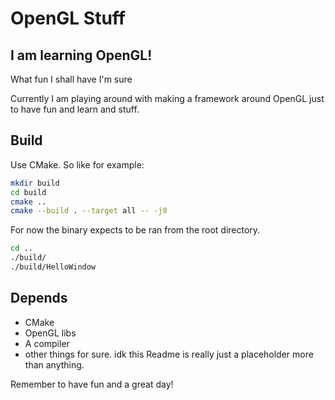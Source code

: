 # OpenGL Stuff
## I am learning OpenGL!
What fun I shall have I'm sure

Currently I am playing around with making a framework around OpenGL just to have fun and learn and stuff.

## Build
Use CMake.  So like for example:
```bash
mkdir build
cd build
cmake ..
cmake --build . --target all -- -j8
```
For now the binary expects to be ran from the root directory.
```bash
cd ..
./build/
./build/HelloWindow
```

## Depends
* CMake
* OpenGL libs
* A compiler
* other things for sure. idk this Readme is really just a placeholder more than anything.

Remember to have fun and a great day!
